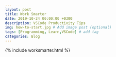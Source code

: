 ```yaml
---
layout: post
title: Work Smarter
date: 2019-10-24 00:00:00 +0300
description: VSCode Productivity Tips 
img: how-to-start.jpg # Add image post (optional)
tags: [Programming, Learn,VSCode] # add tag
categories: Blog
---
```

{% include worksmarter.html %}